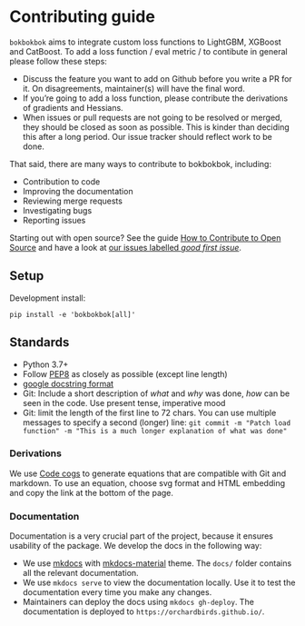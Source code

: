 # Contributing guide

`bokbokbok` aims to integrate custom loss functions to LightGBM, XGBoost and CatBoost. 
To add a loss function / eval metric / to contibute in general please follow these steps:

- Discuss the feature you want to add on Github before you write a PR for it. On disagreements, maintainer(s) will have the final word.
- If you’re going to add a loss function, please contribute the derivations of gradients and Hessians.
- When issues or pull requests are not going to be resolved or merged, they should be closed as soon as possible.
 This is kinder than deciding this after a long period. Our issue tracker should reflect work to be done.

That said, there are many ways to contribute to bokbokbok, including:

- Contribution to code
- Improving the documentation
- Reviewing merge requests
- Investigating bugs
- Reporting issues

Starting out with open source? See the guide [How to Contribute to Open Source](https://opensource.guide/how-to-contribute/) and have a look at [our issues labelled *good first issue*](https://github.com/ing-bank/probatus/issues?q=is%3Aissue+is%3Aopen+label%3A%22good+first+issue%22).

## Setup

Development install:

```shell
pip install -e 'bokbokbok[all]'
```

## Standards

- Python 3.7+
- Follow [PEP8](http://pep8.org/) as closely as possible (except line length)
- [google docstring format](https://sphinxcontrib-napoleon.readthedocs.io/en/latest/)
- Git: Include a short description of *what* and *why* was done, *how* can be seen in the code. Use present tense, imperative mood
- Git: limit the length of the first line to 72 chars. You can use multiple messages to specify a second (longer) line: `git commit -m "Patch load function" -m "This is a much longer explanation of what was done"`


### Derivations

We use [Code cogs](https://www.codecogs.com/latex/eqneditor.php) to generate equations that are compatible with Git and markdown.
To use an equation, choose svg format and HTML embedding and copy the link at the bottom of the page.
        

### Documentation

Documentation is a very crucial part of the project, because it ensures usability of the package. We develop the docs in the following way:

* We use [mkdocs](https://www.mkdocs.org/) with [mkdocs-material](https://squidfunk.github.io/mkdocs-material/) theme. The `docs/` folder contains all the relevant documentation.
* We use `mkdocs serve` to view the documentation locally. Use it to test the documentation every time you make any changes.
* Maintainers can deploy the docs using `mkdocs gh-deploy`. The documentation is deployed to `https://orchardbirds.github.io/`.